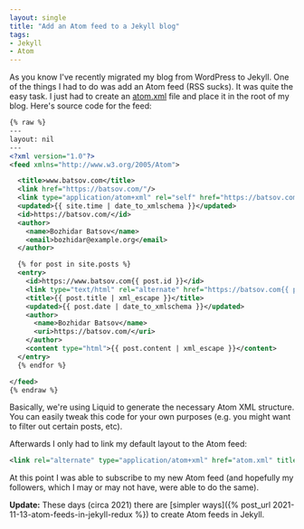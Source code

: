 ```yaml
---
layout: single
title: "Add an Atom feed to a Jekyll blog"
tags:
- Jekyll
- Atom
---
```


As you know I've recently migrated my blog from WordPress to
Jekyll. One of the things I had to do was add an Atom feed (RSS
sucks). It was quite the easy task. I just had to create an
[atom.xml](https://github.com/bbatsov/blog/blob/master/atom.xml) file
and place it in the root of my blog. Here's source code for the feed:

``` xml
{% raw %}
---
layout: nil
---
<?xml version="1.0"?>
<feed xmlns="http://www.w3.org/2005/Atom">

  <title>www.batsov.com</title>
  <link href="https://batsov.com/"/>
  <link type="application/atom+xml" rel="self" href="https://batsov.com/atom.xml"/>
  <updated>{{ site.time | date_to_xmlschema }}</updated>
  <id>https://batsov.com/</id>
  <author>
    <name>Bozhidar Batsov</name>
    <email>bozhidar@example.org</email>
  </author>

  {% for post in site.posts %}
  <entry>
    <id>https://www.batsov.com{{ post.id }}</id>
    <link type="text/html" rel="alternate" href="https://batsov.com{{ post.url }}"/>
    <title>{{ post.title | xml_escape }}</title>
    <updated>{{ post.date | date_to_xmlschema }}</updated>
    <author>
      <name>Bozhidar Batsov</name>
      <uri>https://batsov.com/</uri>
    </author>
    <content type="html">{{ post.content | xml_escape }}</content>
  </entry>
  {% endfor %}

</feed>
{% endraw %}
```

Basically, we're using Liquid to generate the necessary Atom XML structure. You can easily tweak this code for your own purposes (e.g. you might want to filter out certain posts, etc).

Afterwards I only had to link my default layout to the Atom feed:

``` xml
<link rel="alternate" type="application/atom+xml" href="atom.xml" title="Atom feed">
```

At this point I was able to subscribe to my new Atom feed (and
hopefully my followers, which I may or may not have, were able to do
the same).

**Update:** These days (circa 2021) there are [simpler ways]({% post_url 2021-11-13-atom-feeds-in-jekyll-redux %}) to create Atom feeds in Jekyll.

